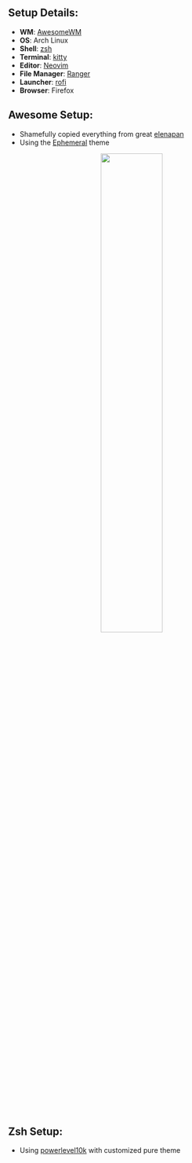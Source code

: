 ## Setup Details:

+ **WM**: [AwesomeWM](https://github.com/awesomeWM/awesome/)
+ **OS**: Arch Linux
+ **Shell**: [zsh](https://wiki.archlinux.org/index.php/Zsh)
+ **Terminal**: [kitty](https://github.com/kovidgoyal/kitty/)
+ **Editor**: [Neovim](https://github.com/neovim/neovim/)
+ **File Manager**: [Ranger](https://wiki.archlinux.org/index.php/Ranger)
+ **Launcher**: [rofi](https://github.com/davatorium/rofi/)
+ **Browser**: Firefox

## Awesome Setup:

+ Shamefully copied everything from great [elenapan](https://github.com/elenapan/dotfiles)
+ Using the [Ephemeral](https://github.com/elenapan/dotfiles/wiki/Gallery) theme

<p align="center">
  <img width="50%" src=".assets/Ephemeral.png" />
</p>

## Zsh Setup:

+ Using [powerlevel10k](https://github.com/romkatv/powerlevel10k) with customized pure theme
